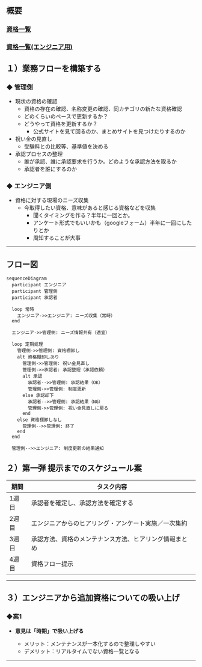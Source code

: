 ## 概要
### [資格一覧](https://docs.google.com/spreadsheets/d/1BEjduCYbwgyRkBQy6jlFVW4xpHOtSkHu/edit?gid=1271431754#gid=1271431754)
### [資格一覧(エンジニア用)](https://jin-in-house-portal.jinearth.co.jp/application/)

## １）業務フローを構築する

### ◆ 管理側
 
* 現状の資格の確認
  * 資格の存在の確認、名称変更の確認、同カテゴリの新たな資格確認
  * どのくらいのペースで更新するか？
  * どうやって資格を更新するか？
    * 公式サイトを見て回るのか、まとめサイトを見つけたりするのか
* 祝い金の見直し
  * 受験料との比較等、基準値を決める
* 承認プロセスの整理
  * 誰が承認、誰に承認要求を行うか。どのような承認方法を取るか
  * 承認者を誰にするのか

### ◆ エンジニア側

* 資格に対する現場のニーズ収集
  * 今取得したい資格、意味があると感じる資格などを収集
    * 聞くタイミングを作る？半年に一回とか。
    * アンケート形式でもいいかも（googleフォーム）半年に一回にしたりとか
    * 周知することが大事
---

## フロー図
``` mermaid
sequenceDiagram
  participant エンジニア
  participant 管理側
  participant 承認者

  loop 常時
    エンジニア->>エンジニア: ニーズ収集（常時）
  end

  エンジニア->>管理側: ニーズ情報共有（適宜）

  loop 定期処理
    管理側->>管理側: 資格棚卸し
    alt 資格棚卸しあり
      管理側->>管理側: 祝い金見直し
      管理側->>承認者: 承認整理（承認依頼）
      alt 承認
        承認者-->>管理側: 承認結果（OK）
        管理側->>管理側: 制度更新
      else 承認却下
        承認者-->>管理側: 承認結果（NG）
        管理側->>管理側: 祝い金見直しに戻る
      end
    else 資格棚卸しなし
      管理側-->>管理側: 終了
    end
  end

  管理側-->>エンジニア: 制度更新の結果通知

```
## ２）第一弾 提示までのスケジュール案

| 期間  | タスク内容                                             |
| ----- | ------------------------------------------------------ |
| 1週目 | 承認者を確定し、承認方法を確定する                     |
| 2週目 | エンジニアからのヒアリング・アンケート実施／一次集約   |
| 3週目 | 承認方法、資格のメンテナンス方法、ヒアリング情報まとめ |
| 4週目 | 資格フロー提示                                         |

---

## ３）エンジニアから追加資格についての吸い上げ

### ◆案1

* **意見は「時期」で吸い上げる**

  * メリット：メンテナンスが一本化するので整理しやすい
  * デメリット：リアルタイムでない資格一覧となる

---
